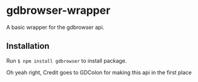 # gdbrowser-wrapper

A basic wrapper for the gdbrowser api.

## Installation

Run `$ npm install gdbrowser` to install package.

Oh yeah right,
Credit goes to GDColon for making this api in the first place